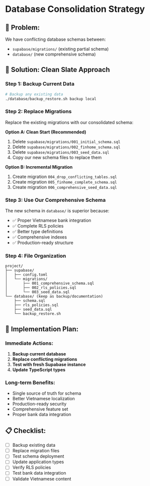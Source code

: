 # Database Consolidation Strategy

## 🎯 **Problem:**
We have conflicting database schemas between:
- `supabase/migrations/` (existing partial schema)
- `database/` (new comprehensive schema)

## 🚀 **Solution: Clean Slate Approach**

### **Step 1: Backup Current Data**
```bash
# Backup any existing data
./database/backup_restore.sh backup local
```

### **Step 2: Replace Migrations**
Replace the existing migrations with our consolidated schema:

**Option A: Clean Start (Recommended)**
1. Delete `supabase/migrations/001_initial_schema.sql`
2. Delete `supabase/migrations/002_finhome_schema.sql` 
3. Delete `supabase/migrations/003_seed_data.sql`
4. Copy our new schema files to replace them

**Option B: Incremental Migration**
1. Create migration `004_drop_conflicting_tables.sql`
2. Create migration `005_finhome_complete_schema.sql`
3. Create migration `006_comprehensive_seed_data.sql`

### **Step 3: Use Our Comprehensive Schema**
The new schema in `database/` is superior because:
- ✅ Proper Vietnamese bank integration
- ✅ Complete RLS policies  
- ✅ Better type definitions
- ✅ Comprehensive indexes
- ✅ Production-ready structure

### **Step 4: File Organization**
```
project/
├── supabase/
│   ├── config.toml
│   └── migrations/
│       ├── 001_comprehensive_schema.sql
│       ├── 002_rls_policies.sql
│       └── 003_seed_data.sql
└── database/ (keep as backup/documentation)
    ├── schema.sql
    ├── rls_policies.sql
    ├── seed_data.sql
    └── backup_restore.sh
```

## 🔧 **Implementation Plan:**

### **Immediate Actions:**
1. **Backup current database**
2. **Replace conflicting migrations**
3. **Test with fresh Supabase instance**
4. **Update TypeScript types**

### **Long-term Benefits:**
- Single source of truth for schema
- Better Vietnamese localization
- Production-ready security
- Comprehensive feature set
- Proper bank data integration

## 📋 **Checklist:**
- [ ] Backup existing data
- [ ] Replace migration files
- [ ] Test schema deployment
- [ ] Update application types
- [ ] Verify RLS policies
- [ ] Test bank data integration
- [ ] Validate Vietnamese content